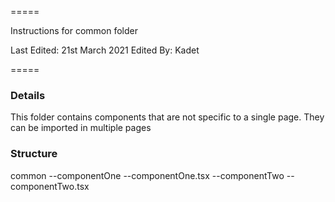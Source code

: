 
=====

Instructions for common folder

Last Edited: 21st March 2021
Edited By: Kadet

=====

### Details

This folder contains components that are not specific to a single page. They can be imported in multiple pages

### Structure

common 
  --componentOne
      --componentOne.tsx
  --componentTwo
      --componentTwo.tsx

